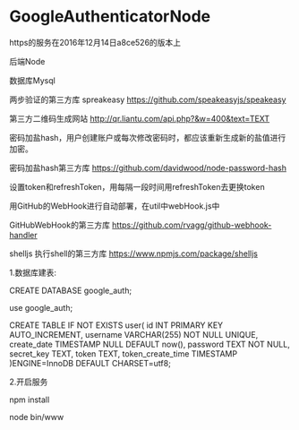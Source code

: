 # GoogleAuthenticatorNode

https的服务在2016年12月14日a8ce526的版本上

后端Node

数据库Mysql

两步验证的第三方库  spreakeasy  https://github.com/speakeasyjs/speakeasy

第三方二维码生成网站 http://qr.liantu.com/api.php?&w=400&text=TEXT

密码加盐hash，用户创建账户或每次修改密码时，都应该重新生成新的盐值进行加密。

密码加盐hash第三方库  https://github.com/davidwood/node-password-hash

设置token和refreshToken，用每隔一段时间用refreshToken去更换token

用GitHub的WebHook进行自动部署，在util中webHook.js中

GitHubWebHook的第三方库  https://github.com/rvagg/github-webhook-handler

shelljs 执行shell的第三方库  https://www.npmjs.com/package/shelljs


1.数据库建表:

CREATE DATABASE google_auth;

use google_auth;

CREATE TABLE IF NOT EXISTS user(
  id INT PRIMARY KEY AUTO_INCREMENT,
  username VARCHAR(255) NOT NULL UNIQUE,
  create_date TIMESTAMP NULL DEFAULT now(),
  password TEXT NOT NULL,
  secret_key TEXT,
  token TEXT,
  token_create_time TIMESTAMP
)ENGINE=InnoDB DEFAULT CHARSET=utf8;

2.开启服务

npm install

node bin/www